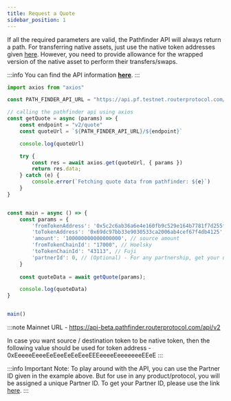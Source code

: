 ```yaml
---
title: Request a Quote
sidebar_position: 1
---
```


If all the required parameters are valid, the Pathfinder API will always return a path.
For transferring native assets, just use the native token addresses given [here](../../../supported-chains-tokens). However, you need to provide allowance for the wrapped version of the native asset to perform their transfers/swaps.

:::info
You can find the API information [**here**](../../../../../../api/?v=PATHFINDER).
:::

```jsx
import axios from "axios"

const PATH_FINDER_API_URL = "https://api.pf.testnet.routerprotocol.com/api"

// calling the pathfinder api using axios
const getQuote = async (params) => {
    const endpoint = "v2/quote"
    const quoteUrl = `${PATH_FINDER_API_URL}/${endpoint}`

    console.log(quoteUrl)

    try {
        const res = await axios.get(quoteUrl, { params })
        return res.data;
    } catch (e) {
        console.error(`Fetching quote data from pathfinder: ${e}`)
    }    
}


const main = async () => {
    const params = {
        'fromTokenAddress': '0x5c2c6ab36a6e4e160fb9c529e164b7781f7d255f',
        'toTokenAddress': '0x69dc97bb33e9030533ca2006ab4cef67f4db4125',
        'amount': '100000000000000000', // source amount
        'fromTokenChainId': "17000", // Hoelsky
        'toTokenChainId': "43113", // Fuji
        'partnerId': 0, // (Optional) - For any partnership, get your unique partner id - https://app.routernitro.com/partnerId
    }
    
    const quoteData = await getQuote(params);

    console.log(quoteData)
}


main()
```

:::note
Mainnet URL - https://api-beta.pathfinder.routerprotocol.com/api/v2

In case you want source / destination token to be native token, then the following value should be used for token address - 0xEeeeeEeeeEeEeeEeEeEeeEEEeeeeEeeeeeeeEEeE
:::

:::info
Important Note: 
To play around with the API, you can use the Partner ID given in the example above. But for use in any product/protocol, you will be assigned a unique Partner ID. To get your Partner ID, please use the link [here](https://app.routernitro.com/partnerId).
:::